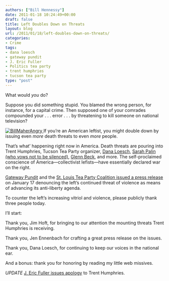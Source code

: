 ```yaml
---
authors: ["Bill Hennessy"]
date: 2011-01-18 10:24:49+00:00
draft: false
title: Left Doubles Down on Threats
layout: blog
url: /2011/01/18/left-doubles-down-on-threats/
categories:
- Crime
tags:
- dana loesch
- gateway pundit
- J. Eric Fuller
- Politics tea party
- trent humphries
- tucson tea party
type: "post"
---
```


What would _you_ do?

 

Suppose you did something stupid. You blamed the wrong person, for instance, for a capital crime. Then supposed one of your comrades compounded your . . . error . . . by threatening to kill someone on national television?

 

[![BillMaherAngry](https://hennessysview.com/wp-content/uploads/2011/01/BillMaherAngry_thumb1.jpg)
](https://hennessysview.com/wp-content/uploads/2011/01/BillMaherAngry1.jpg)If you’re an American leftist, you might double down by issuing even _more_ death threats to even _more_ people. 

 

That’s what’ happening right now in America. Death threats are pouring into Trent Humphries, Tucson Tea Party organizer, [Dana Loesch](https://teapartyfi.com/news/Dana-Loesch-Gets-Death-Threats-in-Wake-of-Arizona-Shooting-1859628.html), [Sarah Palin (who vows not to be silenced)](https://michellemalkin.com/2011/01/17/shut-me-up/), [Glenn Beck](https://www.mediaite.com/tv/glenn-beck-opens-up-about-violence-i-have-15-operating-threats-on-me-at-any-given-time/), and more. The self-proclaimed conscience of America—collectivist lefists—have essentially declared war on the right.

 

[Gateway Pundit](https://gatewaypundit.rightnetwork.com/) and the [St. Louis Tea Party Coalition issued a press release](https://gatewaypundit.rightnetwork.com/2011/01/st-louis-tea-party-stands-in-solidarity-with-trent-humphries-and-the-tucson-tea-party/) on January 17 denouncing the left’s continued threat of violence as means of advancing its anti-liberty agenda.

 

To counter the left’s increasing vitriol and violence, please publicly thank three people today. 

 

I’ll start:

 

Thank you, Jim Hoft, for bringing to our attention the mounting threats Trent Humphries is receiving. 

 

Thank you, Jen Ennenbach for crafting a great press release on the issues.

 

Thank you, Dana Loesch, for continuing to keep our voices in the national ear.

 

And a bonus: thank you for honoring by reading my little web missives.

 

*UPDATE* [J. Eric Fuller issues apology](https://www.cnn.com/2011/POLITICS/01/17/arizona.shooting.fuller/index.html) to Trent Humphries.
